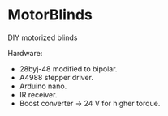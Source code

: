 # MotorBlinds
DIY motorized blinds

Hardware:
- 28byj-48 modified to bipolar.
- A4988 stepper driver.
- Arduino nano.
- IR receiver.
- Boost converter -> 24 V for higher torque.